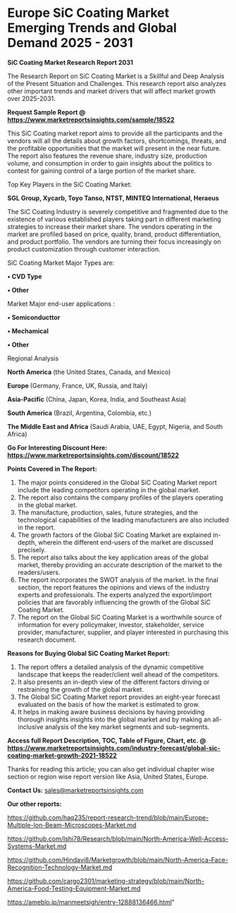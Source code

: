 # Europe SiC Coating Market Emerging Trends and Global Demand 2025 - 2031

<strong>SiC Coating Market Research Report 2031</strong>

The Research Report on SiC Coating Market is a Skillful and Deep Analysis of the Present Situation and Challenges. This research report also analyzes other important trends and market drivers that will affect market growth over 2025-2031.

<strong>Request Sample Report @ <a href=https://www.marketreportsinsights.com/sample/18522>https://www.marketreportsinsights.com/sample/18522</a></strong>

This SiC Coating market report aims to provide all the participants and the vendors will all the details about growth factors, shortcomings, threats, and the profitable opportunities that the market will present in the near future. The report also features the revenue share, industry size, production volume, and consumption in order to gain insights about the politics to contest for gaining control of a large portion of the market share.

Top Key Players in the SiC Coating Market:

<strong>SGL Group, Xycarb, Toyo Tanso, NTST, MINTEQ International, Heraeus</strong>

The SiC Coating Industry is severely competitive and fragmented due to the existence of various established players taking part in different marketing strategies to increase their market share. The vendors operating in the market are profiled based on price, quality, brand, product differentiation, and product portfolio. The vendors are turning their focus increasingly on product customization through customer interaction.

SiC Coating Market Major Types are:

<strong>• CVD Type

• Other</strong>

Market Major end-user applications :

<strong>• Semiconducttor

• Mechamical

• Other</strong>

Regional Analysis

</u><strong><b>North America</b></strong> (the United States, Canada, and Mexico)

<strong><b>Europe </b></strong>(Germany, France, UK, Russia, and Italy)

<strong><b>Asia-Pacific</b></strong> (China, Japan, Korea, India, and Southeast Asia)

<strong><b>South America</b></strong> (Brazil, Argentina, Colombia, etc.)

<strong><b>The Middle East and Africa</b></strong> (Saudi Arabia, UAE, Egypt, Nigeria, and South Africa)

<strong>Go For Interesting Discount Here: <a href=https://www.marketreportsinsights.com/discount/18522>https://www.marketreportsinsights.com/discount/18522</a></strong>

<strong>Points Covered in The Report:</strong>
<ol>
  <li>The major points considered in the Global SiC Coating Market report include the leading competitors operating in the global market.</li>
  <li>The report also contains the company profiles of the players operating in the global market.</li>
  <li>The manufacture, production, sales, future strategies, and the technological capabilities of the leading manufacturers are also included in the report.</li>
  <li>The growth factors of the Global SiC Coating Market are explained in-depth, wherein the different end-users of the market are discussed precisely.</li>
  <li>The report also talks about the key application areas of the global market, thereby providing an accurate description of the market to the readers/users.</li>
  <li>The report incorporates the SWOT analysis of the market. In the final section, the report features the opinions and views of the industry experts and professionals. The experts analyzed the export/import policies that are favorably influencing the growth of the Global SiC Coating Market.</li>
  <li>The report on the Global SiC Coating Market is a worthwhile source of information for every policymaker, investor, stakeholder, service provider, manufacturer, supplier, and player interested in purchasing this research document.</li>
</ol>
<strong>Reasons for Buying Global SiC Coating Market Report:</strong>

<ol>
  <li>The report offers a detailed analysis of the dynamic competitive landscape that keeps the reader/client well ahead of the competitors.</li>
  <li>It also presents an in-depth view of the different factors driving or restraining the growth of the global market.</li>
  <li>The Global SiC Coating Market report provides an eight-year forecast evaluated on the basis of how the market is estimated to grow.</li>
  <li>It helps in making aware business decisions by having providing thorough insights insights into the global market and by making an all-inclusive analysis of the key market segments and sub-segments.</li>
</ol>
<strong>Access full Report Description, TOC, Table of Figure, Chart, etc. @ <a href=https://www.marketreportsinsights.com/industry-forecast/global-sic-coating-market-growth-2021-18522>https://www.marketreportsinsights.com/industry-forecast/global-sic-coating-market-growth-2021-18522</a></strong>


Thanks for reading this article; you can also get individual chapter wise section or region wise report version like Asia, United States, Europe.

<strong>Contact Us:</strong>
sales@marketreportsinsights.com

<strong>Our other reports:</strong>

<a href=https://github.com/haq235/report-research-trend/blob/main/Europe-Multiple-Ion-Beam-Microscopes-Market.md>https://github.com/haq235/report-research-trend/blob/main/Europe-Multiple-Ion-Beam-Microscopes-Market.md</a>

<a href=https://github.com/Ishi78/Research/blob/main/North-America-Well-Access-Systems-Market.md>https://github.com/Ishi78/Research/blob/main/North-America-Well-Access-Systems-Market.md</a>

<a href=https://github.com/Hindavi8/Marketgrowth/blob/main/North-America-Face-Recognition-Technology-Market.md>https://github.com/Hindavi8/Marketgrowth/blob/main/North-America-Face-Recognition-Technology-Market.md</a>

<a href=https://github.com/cargo2301/marketing-strategy/blob/main/North-America-Food-Testing-Equipment-Market.md>https://github.com/cargo2301/marketing-strategy/blob/main/North-America-Food-Testing-Equipment-Market.md</a>

<a href=https://ameblo.jp/manmeetsigh/entry-12888136466.html>https://ameblo.jp/manmeetsigh/entry-12888136466.html</a>"
